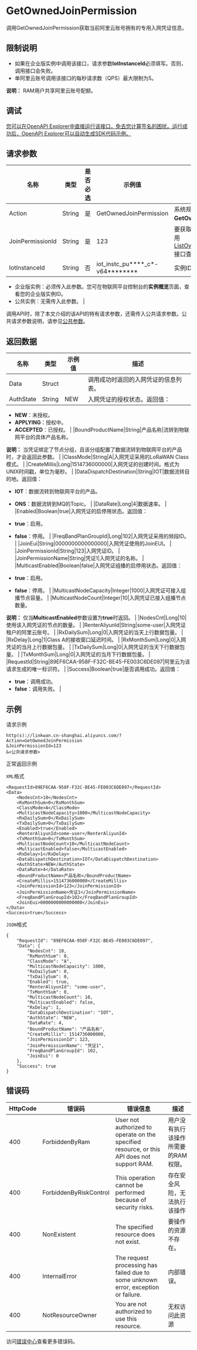 # GetOwnedJoinPermission

调用GetOwnedJoinPermission获取当前阿里云账号拥有的专用入网凭证信息。

## 限制说明

-   如果在企业版实例中调用该接口，请求参数**IotInstanceId**必须填写。否则，调用接口会失败。
-   单阿里云账号调用该接口的每秒请求数（QPS）最大限制为5。

**说明：** RAM用户共享阿里云账号配额。

## 调试

[您可以在OpenAPI Explorer中直接运行该接口，免去您计算签名的困扰。运行成功后，OpenAPI Explorer可以自动生成SDK代码示例。](https://api.aliyun.com/#product=LinkWAN&api=GetOwnedJoinPermission&type=RPC&version=2019-03-01)

## 请求参数

|名称|类型|是否必选|示例值|描述|
|--|--|----|---|--|
|Action|String|是|GetOwnedJoinPermission|系统规定参数。取值：**GetOwnedJoinPermission**。 |
|JoinPermissionId|String|是|123|要获取的入网凭证的ID，可调用[ListOwnedJoinPermissions](~~109924~~)接口查询获取。 |
|IotInstanceId|String|否|iot\_instc\_pu\*\*\*\*\_c\*-v64\*\*\*\*\*\*\*\*|实例ID。

 -   企业版实例：必须传入此参数。您可在物联网平台控制台的**实例概览**页面，查看您的企业版实例ID。
-   公共实例：无需传入此参数。 |

调用API时，除了本文介绍的该API的特有请求参数，还需传入公共请求参数。公共请求参数说明，请参见[公共参数](~~108601~~)。

## 返回数据

|名称|类型|示例值|描述|
|--|--|---|--|
|Data|Struct| |调用成功时返回的入网凭证的信息列表。 |
|AuthState|String|NEW|入网凭证的授权状态。返回值：

 -   **NEW**：未授权。
-   **APPLYING**：授权中。
-   **ACCEPTED**：已授权。 |
|BoundProductName|String|产品名称|流转到物联网平台的具体产品名称。

 **说明：** 当凭证绑定了节点分组，且该分组配置了数据流转到物联网平台的产品时，才会返回此参数。 |
|ClassMode|String|A|入网凭证采用的LoRaWAN Class模式。 |
|CreateMillis|Long|1514736000000|入网凭证的创建时间。格式为UNIX时间戳，单位为毫秒。 |
|DataDispatchDestination|String|IOT|数据流转目的地。返回值：

 -   **IOT**：数据流转到物联网平台的产品。
-   **ONS**：数据流转到MQ的Topic。 |
|DataRate|Long|4|数据速率。 |
|Enabled|Boolean|true|入网凭证的启停用状态。返回值：

 -   **true**：启用。
-   **false**：停用。 |
|FreqBandPlanGroupId|Long|102|入网凭证采用的频段ID。 |
|JoinEui|String|0000000000000000|入网凭证使用的JoinEUI。 |
|JoinPermissionId|String|123|入网凭证ID。 |
|JoinPermissionName|String|凭证1|入网凭证的名称。 |
|MulticastEnabled|Boolean|false|入网凭证组播的启停用状态。返回值：

 -   **true**：启用。
-   **false**：停用。 |
|MulticastNodeCapacity|Integer|1000|入网凭证可接入组播节点容量。 |
|MulticastNodeCount|Integer|10|入网凭证已接入组播节点数量。

 **说明：** 仅当**MulticastEnabled**参数设置为**true**时返回。 |
|NodesCnt|Long|10|使用该入网凭证的节点的数量。 |
|RenterAliyunId|String|some-user|入网凭证租户的阿里云账号。 |
|RxDailySum|Long|0|入网凭证的当天上行数据包量。 |
|RxDelay|Long|1|Class A的接收窗口延迟时间。 |
|RxMonthSum|Long|0|入网凭证的当月上行数据包量。 |
|TxDailySum|Long|0|入网凭证的当天下行数据包量。 |
|TxMonthSum|Long|0|入网凭证的当月下行数据包量。 |
|RequestId|String|89EF6CAA-958F-F32C-BE45-FE003C6DE097|阿里云为该请求生成的唯一标识符。 |
|Success|Boolean|true|是否调用成功。返回值：

 -   **true**：调用成功。
-   **false**：调用失败。 |

## 示例

请求示例

```
http(s)://linkwan.cn-shanghai.aliyuncs.com/?Action=GetOwnedJoinPermission
&JoinPermissionId=123
&<公共请求参数>
```

正常返回示例

`XML`格式

```
<RequestId>89EF6CAA-958F-F32C-BE45-FE003C6DE097</RequestId>
<Data>
    <NodesCnt>10</NodesCnt>
    <RxMonthSum>0</RxMonthSum>
    <ClassMode>A</ClassMode>
    <MulticastNodeCapacity>1000</MulticastNodeCapacity>
    <RxDailySum>0</RxDailySum>
    <TxDailySum>0</TxDailySum>
    <Enabled>true</Enabled>
    <RenterAliyunId>some-user</RenterAliyunId>
    <TxMonthSum>0</TxMonthSum>
    <MulticastNodeCount>10</MulticastNodeCount>
    <MulticastEnabled>false</MulticastEnabled>
    <RxDelay>1</RxDelay>
    <DataDispatchDestination>IOT</DataDispatchDestination>
    <AuthState>NEW</AuthState>
    <DataRate>4</DataRate>
    <BoundProductName>产品名称</BoundProductName>
    <CreateMillis>1514736000000</CreateMillis>
    <JoinPermissionId>123</JoinPermissionId>
    <JoinPermissionName>凭证1</JoinPermissionName>
    <FreqBandPlanGroupId>102</FreqBandPlanGroupId>
    <JoinEui>0000000000000000</JoinEui>
</Data>
<Success>true</Success>
```

`JSON`格式

```
{
    "RequestId": "89EF6CAA-958F-F32C-BE45-FE003C6DE097",
    "Data": {
        "NodesCnt": 10,
        "RxMonthSum": 0,
        "ClassMode": "A",
        "MulticastNodeCapacity": 1000,
        "RxDailySum": 0,
        "TxDailySum": 0,
        "Enabled": true,
        "RenterAliyunId": "some-user",
        "TxMonthSum": 0,
        "MulticastNodeCount": 10,
        "MulticastEnabled": false,
        "RxDelay": 1,
        "DataDispatchDestination": "IOT",
        "AuthState": "NEW",
        "DataRate": 4,
        "BoundProductName": "产品名称",
        "CreateMillis": 1514736000000,
        "JoinPermissionId": 123,
        "JoinPermissionName": "凭证1",
        "FreqBandPlanGroupId": 102,
        "JoinEui": 0
    },
    "Success": true
}
```

## 错误码

|HttpCode|错误码|错误信息|描述|
|--------|---|----|--|
|400|ForbiddenByRam|User not authorized to operate on the specified resource, or this API does not support RAM.|用户没有执行该操作所需要的RAM权限。|
|400|ForbiddenByRiskControl|This operation cannot be performed because of security risks.|存在安全风险，无法执行该操作|
|400|NonExistent|The specified resource does not exist.|要操作的资源不存在。|
|400|InternalError|The request processing has failed due to some unknown error, exception or failure.|内部错误。|
|400|NotResourceOwner|You are not authorized to use this resource.|无权访问此资源|

访问[错误中心](https://error-center.aliyun.com/status/product/LinkWAN)查看更多错误码。

